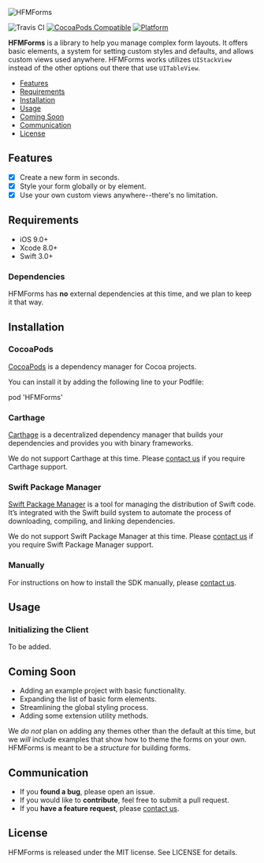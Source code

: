 ![HFMForms](https://firebasestorage.googleapis.com/v0/b/harpfm-71ead.appspot.com/o/HFMFormsBanner.png?alt=media&token=281538c1-d30e-4976-82b5-98e6757b9fc4)

![Travis CI](https://travis-ci.org/HarpFM/HFMForms.svg?branch=master)
[![CocoaPods Compatible](https://img.shields.io/cocoapods/v/HFMForms.svg)](https://cocoapods.org/pods/HFMForms)
[![Platform](https://img.shields.io/cocoapods/p/HFMForms.svg)](http://cocoadocs.org/docsets/HFMForms)

**HFMForms** is a library to help you manage complex form layouts. It offers basic elements, a system for setting custom styles and defaults, and allows custom views used anywhere. HFMForms works utilizes `UIStackView` instead of the other options out there that use `UITableView`.

- [Features](#features)
- [Requirements](#requirements)
- [Installation](#installation)
- [Usage](#usage)
- [Coming Soon](#coming-soon)
- [Communication](#communication)
- [License](#license)

## Features

- [x] Create a new form in seconds.
- [x] Style your form globally or by element.
- [x] Use your own custom views anywhere--there's no limitation.

## Requirements

- iOS 9.0+
- Xcode 8.0+
- Swift 3.0+

### Dependencies

HFMForms has **no** external dependencies at this time, and we plan to keep it that way.

## Installation

### CocoaPods

[CocoaPods](http://cocoapods.org) is a dependency manager for Cocoa projects. 

You can install it by adding the following line to your Podfile:

pod 'HFMForms'

### Carthage

[Carthage](https://github.com/Carthage/Carthage) is a decentralized dependency manager that builds your dependencies and provides you with binary frameworks.

We do not support Carthage at this time. Please [contact us](mailto:brian@harp.fm) if you require Carthage support.

### Swift Package Manager

[Swift Package Manager](https://swift.org/package-manager/) is a tool for managing the distribution of Swift code. It’s integrated with the Swift build system to automate the process of downloading, compiling, and linking dependencies.

We do not support Swift Package Manager at this time. Please [contact us](mailto:brian@harp.fm) if you require Swift Package Manager support.

### Manually

For instructions on how to install the SDK manually, please [contact us](mailto:brian@harp.fm).

## Usage

### Initializing the Client

To be added.

## Coming Soon

- Adding an example project with basic functionality.
- Expanding the list of basic form elements.
- Streamlining the global styling process.
- Adding some extension utility methods.

We *do not* plan on adding any themes other than the default at this time, but we *will* include examples that show how to theme the forms on your own. HFMForms is meant to be a *structure* for building forms.

## Communication

- If you **found a bug**, please open an issue.
- If you would like to **contribute**, feel free to submit a pull request.
- If you **have a feature request**, please [contact us](mailto:brian@harp.fm).

## License

HFMForms is released under the MIT license. See LICENSE for details.
